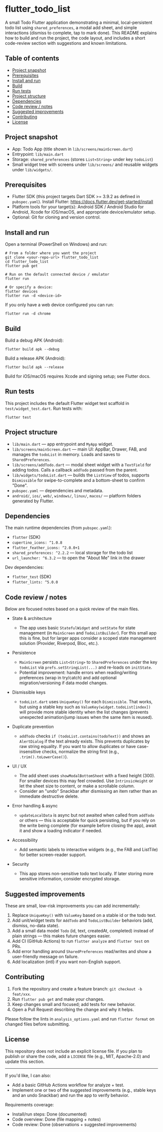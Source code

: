 # flutter_todo_list

A small Todo Flutter application demonstrating a minimal, local-persistent
todo list using `shared_preferences`, a modal add sheet, and simple
interactions (dismiss to complete, tap to mark done). This README explains
how to build and run the project, the code layout, and includes a short
code-review section with suggestions and known limitations.

## Table of contents

- [Project snapshot](#project-snapshot)
- [Prerequisites](#prerequisites)
- [Install and run](#install-and-run)
- [Build](#build)
- [Run tests](#run-tests)
- [Project structure](#project-structure)
- [Dependencies](#dependencies)
- [Code review / notes](#code-review--notes)
- [Suggested improvements](#suggested-improvements)
- [Contributing](#contributing)
- [License](#license)

## Project snapshot

- App: Todo App (title shown in `lib/screens/mainScreen.dart`)
- Entrypoint: `lib/main.dart`
- Storage: `shared_preferences` (stores `List<String>` under key `todoList`)
- Small widget tree with screens under `lib/screens/` and reusable widgets
  under `lib/widgets/`.

## Prerequisites

- Flutter SDK (this project targets Dart SDK >= 3.9.2 as defined in
  `pubspec.yaml`). Install Flutter: https://docs.flutter.dev/get-started/install
- Platform tools for your target(s): Android SDK / Android Studio for Android,
  Xcode for iOS/macOS, and appropriate device/emulator setup.
- Optional: Git for cloning and version control.

## Install and run

Open a terminal (PowerShell on Windows) and run:

```pwsh
# From a folder where you want the project
git clone <your-repo-url> flutter_todo_list
cd flutter_todo_list
flutter pub get

# Run on the default connected device / emulator
flutter run

# Or specify a device:
flutter devices
flutter run -d <device-id>
```

If you only have a web device configured you can run:

```pwsh
flutter run -d chrome
```

## Build

Build a debug APK (Android):

```pwsh
flutter build apk --debug
```

Build a release APK (Android):

```pwsh
flutter build apk --release
```

Build for iOS/macOS requires Xcode and signing setup; see Flutter docs.

## Run tests

This project includes the default Flutter widget test scaffold in `test/widget_test.dart`.
Run tests with:

```pwsh
flutter test
```

## Project structure

- `lib/main.dart` — app entrypoint and `MyApp` widget.
- `lib/screens/mainScreen.dart` — main UI: AppBar, Drawer, FAB, and manages
  the `todoList` in memory. Loads and saves to `SharedPreferences`.
- `lib/screens/addTodo.dart` — modal sheet widget with a `TextField` for adding
  todos. Calls a callback `addTodo` passed from the parent.
- `lib/widgets/todoList.dart` — builds the `ListView` of todos, supports
  `Dismissible` for swipe-to-complete and a bottom-sheet to confirm "Done".
- `pubspec.yaml` — dependencies and metadata.
- `android/`, `ios/`, `web/`, `windows/`, `linux/`, `macos/` — platform folders
  generated by Flutter.

## Dependencies

The main runtime dependencies (from `pubspec.yaml`):

- `flutter` (SDK)
- `cupertino_icons: ^1.0.8`
- `flutter_feather_icons: ^2.0.0+1`
- `shared_preferences: ^2.2.2` — local storage for the todo list
- `url_launcher: ^6.3.2` — to open the "About Me" link in the drawer

Dev dependencies:

- `flutter_test` (SDK)
- `flutter_lints: ^5.0.0`

## Code review / notes

Below are focused notes based on a quick review of the main files.

- State & architecture

  - The app uses basic `StatefulWidget` and `setState` for state management
    (in `MainScreen` and `TodoListBuilder`). For this small app this is fine,
    but for larger apps consider a scoped state management solution
    (Provider, Riverpod, Bloc, etc.).

- Persistence

  - `MainScreen` persists `List<String>` to `SharedPreferences` under the
    key `todoList` via `prefs.setStringList(...)` and re-loads on `initState`.
  - Potential improvement: handle errors when reading/writing preferences
    (wrap in try/catch) and add optional migration/versioning if data model
    changes.

- Dismissible keys

  - `todoList.dart` uses `UniqueKey()` for each `Dismissible`. That works,
    but using a stable key such as `ValueKey(widget.todoList[index])` will
    provide more stable identity when the list changes (prevents unexpected
    animation/jump issues when the same item is reused).

- Duplicate prevention

  - `addTodo` checks `if (todoList.contains(todoText))` and shows an
    `AlertDialog` if the text already exists. This prevents duplicates by
    raw string equality. If you want to allow duplicates or have case-
    insensitive checks, normalize the string first (e.g., `.trim().toLowerCase()`).

- UI / UX

  - The add sheet uses `showModalBottomSheet` with a fixed height (300). For
    smaller devices this may feel crowded. Use `IntrinsicHeight` or let the
    sheet size to content, or make a scrollable column.
  - Consider an "undo" Snackbar after dismissing an item rather than an
    immediate destructive delete.

- Error handling & async

  - `updateLocalData` is async but not awaited when called from `addTodo` or
    others — this is acceptable for quick persisting, but if you rely on
    the write being complete (for example before closing the app), await it
    and show a loading indicator if needed.

- Accessibility

  - Add semantic labels to interactive widgets (e.g., the FAB and ListTile)
    for better screen-reader support.

- Security
  - This app stores non-sensitive todo text locally. If later storing more
    sensitive information, consider encrypted storage.

## Suggested improvements

These are small, low-risk improvements you can add incrementally:

1. Replace `UniqueKey()` with `ValueKey` based on a stable id or the todo text.
2. Add unit/widget tests for `AddTodo` and `TodoListBuilder` behaviors (add,
   dismiss, no-data state).
3. Add a small data model `Todo` (id, text, createdAt, completed) instead of
   plain strings — this makes future changes easier.
4. Add CI (GitHub Actions) to run `flutter analyze` and `flutter test` on PRs.
5. Add error handling around `SharedPreferences` read/writes and show a
   user-friendly message on failure.
6. Add localization (intl) if you want non-English support.

## Contributing

1. Fork the repository and create a feature branch: `git checkout -b feat/xxx`.
2. Run `flutter pub get` and make your changes.
3. Keep changes small and focused; add tests for new behavior.
4. Open a Pull Request describing the change and why it helps.

Please follow the lints in `analysis_options.yaml` and run `flutter format` on
changed files before submitting.

## License

This repository does not include an explicit license file. If you plan to
publish or share the code, add a `LICENSE` file (e.g., MIT, Apache-2.0) and
update this section.

---

If you'd like, I can also:

- Add a basic GitHub Actions workflow for analyze + test.
- Implement one or two of the suggested improvements (e.g., stable keys and
  an undo Snackbar) and run the app to verify behavior.

Requirements coverage:

- Install/run steps: Done (documented)
- Code overview: Done (file mapping + notes)
- Code review: Done (observations + suggested improvements)
